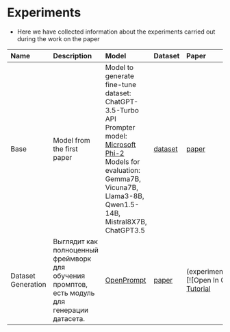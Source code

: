 # Experiments

- Here we have collected information about the experiments carried out during the work on the paper

| Name | Description | Model | Dataset | Paper | Code | Status | Summary |
| :--- | :--- | :--- | :--- | :--- | :--- | :--- | :--- |
| Base | Model from the first paper | Model to generate fine-tune dataset: ChatGPT-3.5-Turbo API<br>Prompter model: [Microsoft Phi-2](https://huggingface.co/microsoft/phi-2)<br>Models for evaluation: Gemma7B, Vicuna7B, Llama3-8B, Qwen1.5-14B, Mistral8X7B, ChatGPT3.5 | [dataset](https://huggingface.co/datasets/teknium/GPTeacher-General-Instruct) | [paper](https://openreview.net/pdf?id=d0jQuZe6k0) | TODO | First attempts | Запущен Microsoft Phi-2 и ChatGPT3.5 API для генерации (платный). Теперь вопрос в том, как генерировать датасет с его помощью. |
| Dataset Generation | Выглядит как полноценный фреймворк для обучения промптов, есть модуль для генерации датасета. | [OpenPrompt](https://github.com/thunlp/OpenPrompt) | [paper]([https://openreview.net/pdf?id=d0jQuZe6k0](https://arxiv.org/pdf/2111.01998)) | (experiments/OpenPrompt_example.ipynb)<br>[![Open In Colab]<br>[Tutorial](https://github.com/thunlp/OpenPrompt/tree/main/tutorial) | First attempts | Библиотека устанавливается через pip. Нужна верия transformers <= 4.27.1 |
